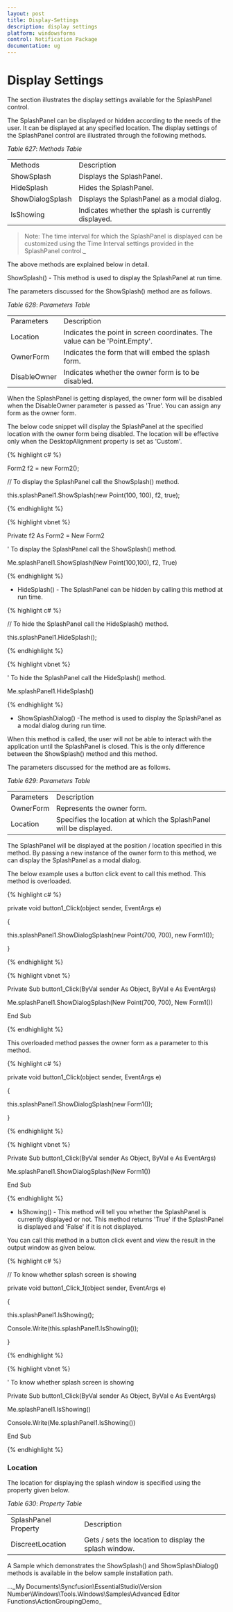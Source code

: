 ```yaml
---
layout: post
title: Display-Settings
description: display settings
platform: windowsforms
control: Notification Package 
documentation: ug
---
```


# Display Settings

The section illustrates the display settings available for the SplashPanel control.

The SplashPanel can be displayed or hidden according to the needs of the user. It can be displayed at any specified location. The display settings of the SplashPanel control are illustrated through the following methods.

_Table_ _627_: _Methods Table_

<table>
<tr>
<td>
Methods</td><td>
Description</td></tr>
<tr>
<td>
ShowSplash</td><td>
Displays the SplashPanel.</td></tr>
<tr>
<td>
HideSplash</td><td>
Hides the SplashPanel.</td></tr>
<tr>
<td>
ShowDialogSplash</td><td>
Displays the SplashPanel as a modal dialog.</td></tr>
<tr>
<td>
IsShowing</td><td>
Indicates whether the splash is currently displayed.</td></tr>
</table>

> Note: The time interval for which the SplashPanel is displayed can be customized using the Time Interval settings provided in the SplashPanel control._

The above methods are explained below in detail.

ShowSplash() - This method is used to display the SplashPanel at run time.

The parameters discussed for the ShowSplash() method are as follows.

_Table_ _628_: _Parameters Table_

<table>
<tr>
<td>
Parameters</td><td>
Description</td></tr>
<tr>
<td>
Location</td><td>
Indicates the point in screen coordinates. The value can be 'Point.Empty'.</td></tr>
<tr>
<td>
OwnerForm</td><td>
Indicates the form that will embed the splash form.</td></tr>
<tr>
<td>
DisableOwner</td><td>
Indicates whether the owner form is to be disabled.</td></tr>
</table>


When the SplashPanel is getting displayed, the owner form will be disabled when the DisableOwner parameter is passed as 'True'. You can assign any form as the owner form.

The below code snippet will display the SplashPanel at the specified location with the owner form being disabled. The location will be effective only when the DesktopAlignment property is set as 'Custom'.

{% highlight c# %}



Form2 f2 = new Form2();



// To display the SplashPanel call the ShowSplash() method.

this.splashPanel1.ShowSplash(new Point(100, 100), f2, true);

{% endhighlight %}

{% highlight vbnet %}



Private f2 As Form2 = New Form2



' To display the SplashPanel call the ShowSplash() method.

Me.splashPanel1.ShowSplash(New Point(100,100), f2, True)

{% endhighlight %}

* HideSplash() - The SplashPanel can be hidden by calling this method at run time.

{% highlight c# %}



// To hide the SplashPanel call the HideSplash() method.

this.splashPanel1.HideSplash();

{% endhighlight %}

{% highlight vbnet %}



' To hide the SplashPanel call the HideSplash() method.

Me.splashPanel1.HideSplash()

{% endhighlight %}

* ShowSplashDialog() -The method is used to display the SplashPanel as a modal dialog during run time. 

When this method is called, the user will not be able to interact with the application until the SplashPanel is closed. This is the only difference between the ShowSplash() method and this method.

The parameters discussed for the method are as follows.

_Table_ _629_: _Parameters Table_

<table>
<tr>
<td>
Parameters</td><td>
Description</td></tr>
<tr>
<td>
OwnerForm</td><td>
Represents the owner form.</td></tr>
<tr>
<td>
Location </td><td>
Specifies the location at which the SplashPanel will be displayed.</td></tr>
</table>


The SplashPanel will be displayed at the position / location specified in this method. By passing a new instance of the owner form to this method, we can display the SplashPanel as a modal dialog.

The below example uses a button click event to call this method. This method is overloaded.

{% highlight c# %}



private void button1_Click(object sender, EventArgs e)

{

this.splashPanel1.ShowDialogSplash(new Point(700, 700), new Form1());

}

{% endhighlight %}

{% highlight vbnet %}



Private Sub button1_Click(ByVal sender As Object, ByVal e As EventArgs)

Me.splashPanel1.ShowDialogSplash(New Point(700, 700), New Form1())

End Sub

{% endhighlight %}

This overloaded method passes the owner form as a parameter to this method.

{% highlight c# %}



private void button1_Click(object sender, EventArgs e)

{

this.splashPanel1.ShowDialogSplash(new Form1());

}

{% endhighlight %}

{% highlight vbnet %}



Private Sub button1_Click(ByVal sender As Object, ByVal e As EventArgs)

Me.splashPanel1.ShowDialogSplash(New Form1())

End Sub

{% endhighlight %}

* IsShowing() - This method will tell you whether the SplashPanel is currently displayed or not. This method returns 'True' if the SplashPanel is displayed and 'False' if it is not displayed.

You can call this method in a button click event and view the result in the output window as given below.

{% highlight c# %}



// To know whether splash screen is showing

private void button1_Click_1(object sender, EventArgs e)

{

this.splashPanel1.IsShowing();

Console.Write(this.splashPanel1.IsShowing());

}

{% endhighlight %}

{% highlight vbnet %}



' To know whether splash screen is showing

Private Sub button1_Click(ByVal sender As Object, ByVal e As EventArgs)

Me.splashPanel1.IsShowing()

Console.Write(Me.splashPanel1.IsShowing())

End Sub

{% endhighlight %}

### Location

The location for displaying the splash window is specified using the property given below.

_Table_ _630_: _Property Table_

<table>
<tr>
<td>
SplashPanel Property</td><td>
Description</td></tr>
<tr>
<td>
DiscreetLocation</td><td>
Gets / sets the location to display the splash window. </td></tr>
</table>


A Sample which demonstrates the ShowSplash() and ShowSplashDialog() methods is available in the below sample installation path.

…\_My Documents\Syncfusion\EssentialStudio\Version Number\Windows\Tools.Windows\Samples\Advanced Editor Functions\ActionGroupingDemo_

